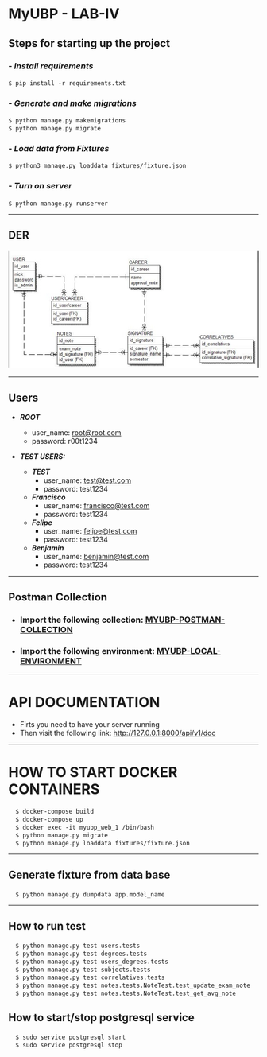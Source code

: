 # MyUBP - LAB-IV

## Steps for starting up the project
### - ***Install requirements***
```
$ pip install -r requirements.txt
```
### - ***Generate and make migrations***

```
$ python manage.py makemigrations
$ python manage.py migrate
```

### - ***Load data from Fixtures***
```
$ python3 manage.py loaddata fixtures/fixture.json
```

### - ***Turn on server***

```
$ python manage.py runserver
```

***
## DER
![DER MyUBP](https://github.com/felipeBozzano/Proyecto-Lab-IV/blob/dev/myubp/assets/ERD.jpeg)
***

## Users
* __*ROOT*__
  * user_name: root@root.com
  * password: r00t1234
  
* __*TEST USERS:*__
  * __*TEST*__
    * user_name: test@test.com
    * password: test1234
  * __*Francisco*__
    * user_name: francisco@test.com
    * password: test1234
  * __*Felipe*__
    * user_name: felipe@test.com
    * password: test1234
  * __*Benjamin*__
    * user_name: benjamin@test.com
    * password: test1234
****
    
## Postman Collection
* ### Import the following collection: [MYUBP-POSTMAN-COLLECTION](https://github.com/felipeBozzano/Proyecto-Lab-IV/blob/dev/myubp/postman/MyUBP.postman_collection.json)
* ### Import the following environment: [MYUBP-LOCAL-ENVIRONMENT](https://github.com/felipeBozzano/Proyecto-Lab-IV/blob/dev/myubp/postman/Local.postman_environment.json)
****

# API DOCUMENTATION
  * Firts you need to have your server running
  * Then visit the following link: http://127.0.0.1:8000/api/v1/doc

****


# HOW TO START DOCKER CONTAINERS
```
  $ docker-compose build
  $ docker-compose up
  $ docker exec -it myubp_web_1 /bin/bash
  $ python manage.py migrate
  $ python manage.py loaddata fixtures/fixture.json
```
****

## Generate fixture from data base
```
  $ python manage.py dumpdata app.model_name
```
****

## How to run test
```
  $ python manage.py test users.tests
  $ python manage.py test degrees.tests 
  $ python manage.py test users_degrees.tests 
  $ python manage.py test subjects.tests 
  $ python manage.py test correlatives.tests 
  $ python manage.py test notes.tests.NoteTest.test_update_exam_note 
  $ python manage.py test notes.tests.NoteTest.test_get_avg_note 
```

## How to start/stop postgresql service
```
  $ sudo service postgresql start
  $ sudo service postgresql stop
```